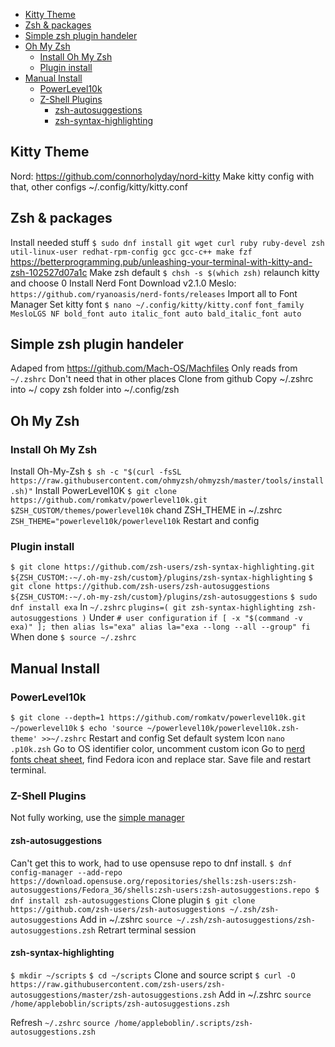 <!-- TOC -->
- [Kitty Theme](#kitty-theme)
- [Zsh & packages](#zsh--packages)
- [Simple zsh plugin handeler](#simple-zsh-plugin-handeler)
- [Oh My Zsh](#oh-my-zsh)
    - [Install Oh My Zsh](#install-oh-my-zsh)
    - [Plugin install](#plugin-install)
- [Manual Install](#manual-install)
    - [PowerLevel10k](#powerlevel10k)
    - [Z-Shell Plugins](#z-shell-plugins)
        - [zsh-autosuggestions](#zsh-autosuggestions)
        - [zsh-syntax-highlighting](#zsh-syntax-highlighting)
<!-- /TOC -->

## Kitty Theme

Nord: https://github.com/connorholyday/nord-kitty
Make kitty config with that, other configs
~/.config/kitty/kitty.conf

## Zsh & packages

Install needed stuff
`$ sudo dnf install git wget curl ruby ruby-devel zsh util-linux-user redhat-rpm-config gcc gcc-c++ make fzf`
https://betterprogramming.pub/unleashing-your-terminal-with-kitty-and-zsh-102527d07a1c
Make zsh default
`$ chsh -s $(which zsh)`
relaunch kitty and choose 0
Install Nerd Font
Download v2.1.0 Meslo: `https://github.com/ryanoasis/nerd-fonts/releases`
Import all to Font Manager
Set kitty font
`$ nano ~/.config/kitty/kitty.conf`
`font_family MesloLGS NF bold_font auto italic_font auto bald_italic_font auto`

## Simple zsh plugin handeler

Adaped from https://github.com/Mach-OS/Machfiles
Only reads from `~/.zshrc` Don't need that in other places
Clone from github
Copy ~/.zshrc into ~/
copy zsh folder into ~/.config/zsh

## Oh My Zsh

### Install Oh My Zsh

Install Oh-My-Zsh
`$ sh -c "$(curl -fsSL https://raw.githubusercontent.com/ohmyzsh/ohmyzsh/master/tools/install.sh)"`
Install PowerLevel10K
`$ git clone https://github.com/romkatv/powerlevel10k.git $ZSH_CUSTOM/themes/powerlevel10k`
chand ZSH_THEME in ~/.zshrc
`ZSH_THEME="powerlevel10k/powerlevel10k`
Restart and config

### Plugin install

`$ git clone https://github.com/zsh-users/zsh-syntax-highlighting.git ${ZSH_CUSTOM:-~/.oh-my-zsh/custom}/plugins/zsh-syntax-highlighting`
`$ git clone https://github.com/zsh-users/zsh-autosuggestions ${ZSH_CUSTOM:-~/.oh-my-zsh/custom}/plugins/zsh-autosuggestions`
`$ sudo dnf install exa`
In `~/.zshrc`
`plugins=( git zsh-syntax-highlighting zsh-autosuggestions )`
Under `# user configuration`
`if [ -x "$(command -v exa)" ]; then alias ls="exa" alias la="exa --long --all --group" fi`
When done
`$ source ~/.zshrc`

## Manual Install

### PowerLevel10k

`$ git clone --depth=1 https://github.com/romkatv/powerlevel10k.git ~/powerlevel10k`
`$ echo 'source ~/powerlevel10k/powerlevel10k.zsh-theme' >>~/.zshrc`
Restart and config
Set default system Icon `nano .p10k.zsh`
Go to OS identifier color, uncomment custom icon
Go to [nerd fonts cheat sheet](https://www.nerdfonts.com/cheat-sheet), find Fedora icon and replace star. Save file and restart terminal.

### Z-Shell Plugins

Not fully working, use the [simple manager](https://github.com/Mach-OS/Machfiles)

#### zsh-autosuggestions

Can't get this to work, had to use opensuse repo to dnf install.
`$ dnf config-manager --add-repo https://download.opensuse.org/repositories/shells:zsh-users:zsh-autosuggestions/Fedora_36/shells:zsh-users:zsh-autosuggestions.repo $ dnf install zsh-autosuggestions`
Clone plugin
`$ git clone https://github.com/zsh-users/zsh-autosuggestions ~/.zsh/zsh-autosuggestions`
Add in ~/.zshrc
`source ~/.zsh/zsh-autosuggestions/zsh-autosuggestions.zsh`
Retrart terminal session

#### zsh-syntax-highlighting

`$ mkdir ~/scripts`
`$ cd ~/scripts`
Clone and source script
`$ curl -O https://raw.githubusercontent.com/zsh-users/zsh-autosuggestions/master/zsh-autosuggestions.zsh`
Add in ~/.zshrc
`source /home/appleboblin/scripts/zsh-autosuggestions.zsh`

Refresh `~/.zshrc`
`source /home/appleboblin/.scripts/zsh-autosuggestions.zsh`

